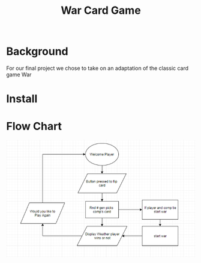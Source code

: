 <h1 align="center">War Card Game</h1>
<br>
<h1>Background</h1>
<p>For our final project we chose to take on an adaptation of the classic card game War</p>
<h1>Install</h1>
<p></p>



<h1>Flow Chart</h1>
<img src = "WarGameFlowChart.PNG">
